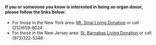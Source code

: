 ####  If you or someoone you know is interested in being an organ donor, please follow the links below:

* For those in the New York area: [Mt. Sinai Living Donation](https://www.mountsinai.org/care/transplant/services/living-donor) or call (212)659-8024
* For those in the New Jersey area: [St. Barnabas Living Donation](https://www.rwjbh.org/saint-barnabas-medical-center/treatment-care/transplant-services/types-of-transplants/kidney-pancreas-transplant/the-living-donor-institute/living-donor-referral-forms/) or call (973)322-5346


